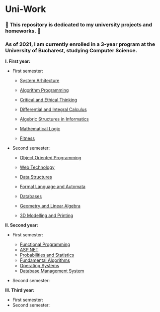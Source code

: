 # Uni-Work

###  :notebook: This repository is dedicated to my university projects and homeworks. :notebook:

### As of 2021, I am currently enrolled in a 3-year program at the University of Bucharest, studying Computer Science.

**I. First year:**
   * First semester:
     * [System Arhitecture](https://github.com/Pepi100/Uni-Work/tree/master/FIRST%20YEAR/First%20semester/System%20Architecture)
     
     * [Algorithm Programming](https://github.com/Pepi100/Uni-Work/tree/master/FIRST%20YEAR/First%20semester/Algorithm%20Programming)
     * [Critical and Ethical Thinking](https://github.com/Pepi100/Uni-Work/tree/master/FIRST%20YEAR/First%20semester/Critical%20and%20Ethical%20Thinking)
     * [Differential and Integral Calculus](https://github.com/Pepi100/Uni-Work/tree/master/FIRST%20YEAR/First%20semester/Differential%20and%20Integral%20Calculus)
     * [Algebric Structures in Informatics](https://github.com/Pepi100/Uni-Work/tree/master/FIRST%20YEAR/First%20semester/Structuri%20Algebrice%20in%20Informatica)
     * [Mathematical Logic](https://github.com/Pepi100/Uni-Work/tree/master/FIRST%20YEAR/First%20semester/Mathematical%20Logic)
     * [Fitness](https://github.com/Pepi100/Uni-Work/tree/master/FIRST%20YEAR/First%20semester/Fitness)
   * Second semester:
     * [Object Oriented Programming](https://github.com/Pepi100/Uni-Work/tree/master/FIRST%20YEAR/Second%20semester/OOP)
     
     * [Web Technology](https://github.com/Pepi100/Uni-Work/tree/master/FIRST%20YEAR/Second%20semester/Web%20Technologies)
     * [Data Structures](https://github.com/Pepi100/Uni-Work/tree/master/FIRST%20YEAR/Second%20semester/Data%20Structures)
     * [Formal Language and Automata](https://github.com/Pepi100/Uni-Work/tree/master/FIRST%20YEAR/Second%20semester/FLA)
     * [Databases](https://github.com/Pepi100/Uni-Work/tree/master/FIRST%20YEAR/Second%20semester/Databases)
     * [Geometry and Linear Algebra](https://github.com/Pepi100/Uni-Work/tree/master/FIRST%20YEAR/Second%20semester/Geometry%20and%20Linear%20Algebra)
     * [3D Modelling and Printing](https://github.com/Pepi100/Uni-Work/tree/master/FIRST%20YEAR/Second%20semester/3D%20Modelling%20and%20Printing)

**II. Second year:**
   * First semester:

      * [Functional Programming](https://github.com/Pepi100/Uni-Work/tree/master/SECOND%20YEAR/First%20semester/Functional%20Programming)
      * [ASP.NET](https://github.com/Pepi100/Uni-Work/tree/master/SECOND%20YEAR/First%20semester/ASP.NET)
      * [Probabilities and Statistics](https://github.com/Pepi100/Uni-Work/tree/master/SECOND%20YEAR/First%20semester/Probabilities%20And%20Statistics)
      * [Fundamental Algorithms](https://github.com/Pepi100/Uni-Work/tree/master/SECOND%20YEAR/First%20semester/Fundamental%20Algorithms)
      * [Operating Systems](https://github.com/Pepi100/Uni-Work/tree/master/SECOND%20YEAR/First%20semester/Operating%20Systems)
      * [Database Management System](https://github.com/Pepi100/Uni-Work/tree/master/SECOND%20YEAR/First%20semester/DBMS)


   * Second semester:

**III. Third year:**
   * First semester: 
   * Second semester:
  
